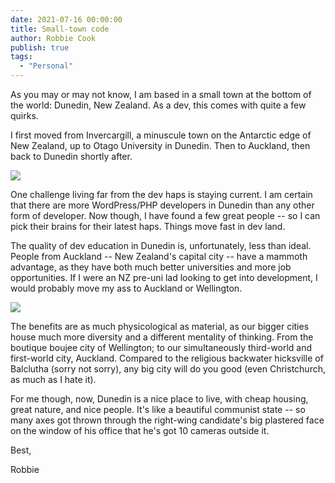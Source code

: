 ```yaml
---
date: 2021-07-16 00:00:00
title: Small-town code
author: Robbie Cook
publish: true
tags:
  - "Personal"
---
```



As you may or may not know, I am based in a small town at the bottom of the world: Dunedin, New Zealand. As a dev, this comes with quite a few quirks.


I first moved from Invercargill, a minuscule town on the Antarctic edge of New Zealand, up to Otago University in Dunedin. Then to Auckland, then back to Dunedin shortly after.


![](https://editor161350-dev.s3.us-east-1.amazonaws.com/protected/us-east-1%3A796ecdb8-f221-456a-a0b4-02b683ebd3ae/me.png)


One challenge living far from the dev haps is staying current. I am certain that there are more WordPress/PHP developers in Dunedin than any other form of developer. Now though, I have found a few great people -- so I can pick their brains for their latest haps. Things move fast in dev land.


The quality of dev education in Dunedin is, unfortunately, less than ideal. People from Auckland -- New Zealand's capital city -- have a mammoth advantage, as they have both much better universities and more job opportunities. If I were an NZ pre-uni lad looking to get into development, I would probably move my ass to Auckland or Wellington.


![](https://editor161350-dev.s3.us-east-1.amazonaws.com/protected/us-east-1%3A796ecdb8-f221-456a-a0b4-02b683ebd3ae/download.jpeg)


The benefits are as much physicological as material, as our bigger cities house much more diversity and a different mentality of thinking. From the boutique boujee city of Wellington; to our simultaneously third-world and first-world city, Auckland. Compared to the religious backwater hicksville of Balclutha (sorry not sorry), any big city will do you good (even Christchurch, as much as I hate it).

For me though, now, Dunedin is a nice place to live, with cheap housing, great nature, and nice people. It's like a beautiful communist state -- so many axes got thrown through the right-wing candidate's big plastered face on the window of his office that he's got 10 cameras outside it.

Best,

Robbie